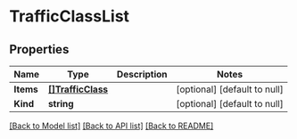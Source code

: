# TrafficClassList

## Properties
Name | Type | Description | Notes
------------ | ------------- | ------------- | -------------
**Items** | [**[]TrafficClass**](trafficClass.md) |  | [optional] [default to null]
**Kind** | **string** |  | [optional] [default to null]

[[Back to Model list]](../README.md#documentation-for-models) [[Back to API list]](../README.md#documentation-for-api-endpoints) [[Back to README]](../README.md)


